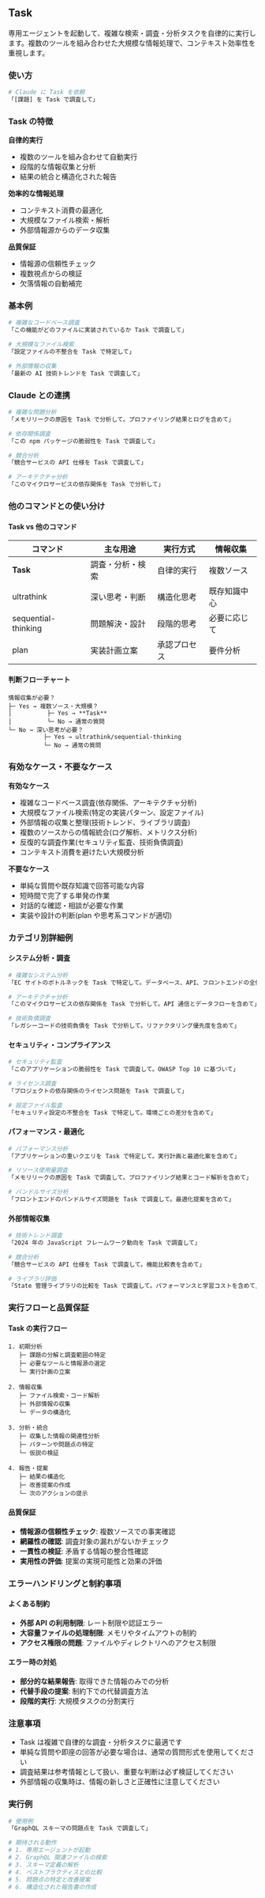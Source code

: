 ## Task

専用エージェントを起動して、複雑な検索・調査・分析タスクを自律的に実行します。複数のツールを組み合わせた大規模な情報処理で、コンテキスト効率性を重視します。

### 使い方

```bash
# Claude に Task を依頼
「[課題] を Task で調査して」
```

### Task の特徴

**自律的実行**

- 複数のツールを組み合わせて自動実行
- 段階的な情報収集と分析
- 結果の統合と構造化された報告

**効率的な情報処理**

- コンテキスト消費の最適化
- 大規模なファイル検索・解析
- 外部情報源からのデータ収集

**品質保証**

- 情報源の信頼性チェック
- 複数視点からの検証
- 欠落情報の自動補完

### 基本例

```bash
# 複雑なコードベース調査
「この機能がどのファイルに実装されているか Task で調査して」

# 大規模なファイル検索
「設定ファイルの不整合を Task で特定して」

# 外部情報の収集
「最新の AI 技術トレンドを Task で調査して」
```

### Claude との連携

```bash
# 複雑な問題分析
「メモリリークの原因を Task で分析して。プロファイリング結果とログを含めて」

# 依存関係調査
「この npm パッケージの脆弱性を Task で調査して」

# 競合分析
「競合サービスの API 仕様を Task で調査して」

# アーキテクチャ分析
「このマイクロサービスの依存関係を Task で分析して」
```

### 他のコマンドとの使い分け

#### Task vs 他のコマンド

| コマンド            | 主な用途         | 実行方式     | 情報収集     |
| ------------------- | ---------------- | ------------ | ------------ |
| **Task**            | 調査・分析・検索 | 自律的実行   | 複数ソース   |
| ultrathink          | 深い思考・判断   | 構造化思考   | 既存知識中心 |
| sequential-thinking | 問題解決・設計   | 段階的思考   | 必要に応じて |
| plan                | 実装計画立案     | 承認プロセス | 要件分析     |

#### 判断フローチャート

```
情報収集が必要？
├─ Yes → 複数ソース・大規模？
│          ├─ Yes → **Task**
│          └─ No → 通常の質問
└─ No → 深い思考が必要？
          ├─ Yes → ultrathink/sequential-thinking
          └─ No → 通常の質問
```

### 有効なケース・不要なケース

**有効なケース**

- 複雑なコードベース調査(依存関係、アーキテクチャ分析)
- 大規模なファイル検索(特定の実装パターン、設定ファイル)
- 外部情報の収集と整理(技術トレンド、ライブラリ調査)
- 複数のソースからの情報統合(ログ解析、メトリクス分析)
- 反復的な調査作業(セキュリティ監査、技術負債調査)
- コンテキスト消費を避けたい大規模分析

**不要なケース**

- 単純な質問や既存知識で回答可能な内容
- 短時間で完了する単発の作業
- 対話的な確認・相談が必要な作業
- 実装や設計の判断(plan や思考系コマンドが適切)

### カテゴリ別詳細例

#### システム分析・調査

```bash
# 複雑なシステム分析
「EC サイトのボトルネックを Task で特定して。データベース、API、フロントエンドの全体を調査」

# アーキテクチャ分析
「このマイクロサービスの依存関係を Task で分析して。API 通信とデータフローを含めて」

# 技術負債調査
「レガシーコードの技術負債を Task で分析して。リファクタリング優先度を含めて」
```

#### セキュリティ・コンプライアンス

```bash
# セキュリティ監査
「このアプリケーションの脆弱性を Task で調査して。OWASP Top 10 に基づいて」

# ライセンス調査
「プロジェクトの依存関係のライセンス問題を Task で調査して」

# 設定ファイル監査
「セキュリティ設定の不整合を Task で特定して。環境ごとの差分を含めて」
```

#### パフォーマンス・最適化

```bash
# パフォーマンス分析
「アプリケーションの重いクエリを Task で特定して。実行計画と最適化案を含めて」

# リソース使用量調査
「メモリリークの原因を Task で調査して。プロファイリング結果とコード解析を含めて」

# バンドルサイズ分析
「フロントエンドのバンドルサイズ問題を Task で調査して。最適化提案を含めて」
```

#### 外部情報収集

```bash
# 技術トレンド調査
「2024 年の JavaScript フレームワーク動向を Task で調査して」

# 競合分析
「競合サービスの API 仕様を Task で調査して。機能比較表を含めて」

# ライブラリ評価
「State 管理ライブラリの比較を Task で調査して。パフォーマンスと学習コストを含めて」
```

### 実行フローと品質保証

#### Task の実行フロー

```
1. 初期分析
   ├─ 課題の分解と調査範囲の特定
   ├─ 必要なツールと情報源の選定
   └─ 実行計画の立案

2. 情報収集
   ├─ ファイル検索・コード解析
   ├─ 外部情報の収集
   └─ データの構造化

3. 分析・統合
   ├─ 収集した情報の関連性分析
   ├─ パターンや問題点の特定
   └─ 仮説の検証

4. 報告・提案
   ├─ 結果の構造化
   ├─ 改善提案の作成
   └─ 次のアクションの提示
```

#### 品質保証

- **情報源の信頼性チェック**: 複数ソースでの事実確認
- **網羅性の確認**: 調査対象の漏れがないかチェック
- **一貫性の検証**: 矛盾する情報の整合性確認
- **実用性の評価**: 提案の実現可能性と効果の評価

### エラーハンドリングと制約事項

#### よくある制約

- **外部 API の利用制限**: レート制限や認証エラー
- **大容量ファイルの処理制限**: メモリやタイムアウトの制約
- **アクセス権限の問題**: ファイルやディレクトリへのアクセス制限

#### エラー時の対処

- **部分的な結果報告**: 取得できた情報のみでの分析
- **代替手段の提案**: 制約下での代替調査方法
- **段階的実行**: 大規模タスクの分割実行

### 注意事項

- Task は複雑で自律的な調査・分析タスクに最適です
- 単純な質問や即座の回答が必要な場合は、通常の質問形式を使用してください
- 調査結果は参考情報として扱い、重要な判断は必ず検証してください
- 外部情報の収集時は、情報の新しさと正確性に注意してください

### 実行例

```bash
# 使用例
「GraphQL スキーマの問題点を Task で調査して」

# 期待される動作
# 1. 専用エージェントが起動
# 2. GraphQL 関連ファイルの検索
# 3. スキーマ定義の解析
# 4. ベストプラクティスとの比較
# 5. 問題点の特定と改善提案
# 6. 構造化された報告書の作成
```
